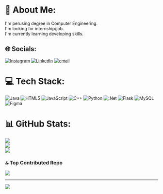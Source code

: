 # 💫 About Me:
I'm perusing degree in Computer Engineering.<br>I'm looking for internship/job.<br>I'm currently learning developing skills.<br> 


## 🌐 Socials:
[![Instagram](https://img.shields.io/badge/Instagram-%23E4405F.svg?logo=Instagram&logoColor=white)](https://instagram.com/mali_vinayak_77) [![LinkedIn](https://img.shields.io/badge/LinkedIn-%230077B5.svg?logo=linkedin&logoColor=white)](https://www.linkedin.com/in/vinayak-mali-19400a338/) [![email](https://img.shields.io/badge/Email-D14836?logo=gmail&logoColor=white)](mailto:malivinayak170@gmail.com) 

# 💻 Tech Stack:
![Java](https://img.shields.io/badge/java-%23ED8B00.svg?style=for-the-badge&logo=openjdk&logoColor=white) ![HTML5](https://img.shields.io/badge/html5-%23E34F26.svg?style=for-the-badge&logo=html5&logoColor=white) ![JavaScript](https://img.shields.io/badge/javascript-%23323330.svg?style=for-the-badge&logo=javascript&logoColor=%23F7DF1E) ![C++](https://img.shields.io/badge/c++-%2300599C.svg?style=for-the-badge&logo=c%2B%2B&logoColor=white) ![Python](https://img.shields.io/badge/python-3670A0?style=for-the-badge&logo=python&logoColor=ffdd54) ![.Net](https://img.shields.io/badge/.NET-5C2D91?style=for-the-badge&logo=.net&logoColor=white) ![Flask](https://img.shields.io/badge/flask-%23000.svg?style=for-the-badge&logo=flask&logoColor=white) ![MySQL](https://img.shields.io/badge/mysql-4479A1.svg?style=for-the-badge&logo=mysql&logoColor=white) ![Figma](https://img.shields.io/badge/figma-%23F24E1E.svg?style=for-the-badge&logo=figma&logoColor=white)
# 📊 GitHub Stats:
![](https://github-readme-stats.vercel.app/api?username=vinayakmali43&theme=dark&hide_border=false&include_all_commits=false&count_private=false)<br/>
![](https://nirzak-streak-stats.vercel.app/?user=vinayakmali43&theme=dark&hide_border=false)<br/>
![](https://github-readme-stats.vercel.app/api/top-langs/?username=vinayakmali43&theme=dark&hide_border=false&include_all_commits=false&count_private=false&layout=compact)

### 🔝 Top Contributed Repo
![](https://github-contributor-stats.vercel.app/api?username=vinayakmali43&limit=5&theme=dark&combine_all_yearly_contributions=true)

---
[![](https://visitcount.itsvg.in/api?id=vinayakmali43&icon=0&color=0)](https://visitcount.itsvg.in)

<!-- Proudly created with GPRM ( https://gprm.itsvg.in ) -->
